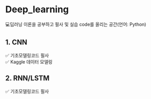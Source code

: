# Deep_learning
💻딥러닝 이론을 공부하고 필사 및 실습 code를 올리는 공간(언어: Python)



## 1. CNN
 ✅ 기초모델링코드 필사 <br>
 ✅ Kaggle 데이터 모델링


## 2. RNN/LSTM
 ✅ 기초모델링코드 필사
